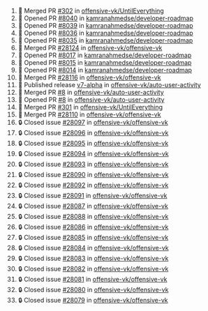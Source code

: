 <!--START_SECTION:activity-->
1. 🎉 Merged PR [#302](https://github.com/offensive-vk/UntilEverything/pull/302) in [offensive-vk/UntilEverything](https://github.com/offensive-vk/UntilEverything)
2. 💪 Opened PR [#8040](https://github.com/kamranahmedse/developer-roadmap/pull/8040) in [kamranahmedse/developer-roadmap](https://github.com/kamranahmedse/developer-roadmap)
3. 💪 Opened PR [#8039](https://github.com/kamranahmedse/developer-roadmap/pull/8039) in [kamranahmedse/developer-roadmap](https://github.com/kamranahmedse/developer-roadmap)
4. 💪 Opened PR [#8036](https://github.com/kamranahmedse/developer-roadmap/pull/8036) in [kamranahmedse/developer-roadmap](https://github.com/kamranahmedse/developer-roadmap)
5. 💪 Opened PR [#8035](https://github.com/kamranahmedse/developer-roadmap/pull/8035) in [kamranahmedse/developer-roadmap](https://github.com/kamranahmedse/developer-roadmap)
6. 🎉 Merged PR [#28124](https://github.com/offensive-vk/offensive-vk/pull/28124) in [offensive-vk/offensive-vk](https://github.com/offensive-vk/offensive-vk)
7. 💪 Opened PR [#8017](https://github.com/kamranahmedse/developer-roadmap/pull/8017) in [kamranahmedse/developer-roadmap](https://github.com/kamranahmedse/developer-roadmap)
8. 💪 Opened PR [#8015](https://github.com/kamranahmedse/developer-roadmap/pull/8015) in [kamranahmedse/developer-roadmap](https://github.com/kamranahmedse/developer-roadmap)
9. 💪 Opened PR [#8014](https://github.com/kamranahmedse/developer-roadmap/pull/8014) in [kamranahmedse/developer-roadmap](https://github.com/kamranahmedse/developer-roadmap)
10. 🎉 Merged PR [#28116](https://github.com/offensive-vk/offensive-vk/pull/28116) in [offensive-vk/offensive-vk](https://github.com/offensive-vk/offensive-vk)
11. 🚀 Published release [v7-alpha](https://github.com/offensive-vk/auto-user-activity/releases/tag/v7-alpha) in [offensive-vk/auto-user-activity](https://github.com/offensive-vk/auto-user-activity)
12. 🎉 Merged PR [#8](https://github.com/offensive-vk/auto-user-activity/pull/8) in [offensive-vk/auto-user-activity](https://github.com/offensive-vk/auto-user-activity)
13. 💪 Opened PR [#8](https://github.com/offensive-vk/auto-user-activity/pull/8) in [offensive-vk/auto-user-activity](https://github.com/offensive-vk/auto-user-activity)
14. 🎉 Merged PR [#301](https://github.com/offensive-vk/UntilEverything/pull/301) in [offensive-vk/UntilEverything](https://github.com/offensive-vk/UntilEverything)
15. 🎉 Merged PR [#28110](https://github.com/offensive-vk/offensive-vk/pull/28110) in [offensive-vk/offensive-vk](https://github.com/offensive-vk/offensive-vk)
16. 🔒 Closed issue [#28097](https://github.com/offensive-vk/offensive-vk/issues/28097) in [offensive-vk/offensive-vk](https://github.com/offensive-vk/offensive-vk)
17. 🔒 Closed issue [#28096](https://github.com/offensive-vk/offensive-vk/issues/28096) in [offensive-vk/offensive-vk](https://github.com/offensive-vk/offensive-vk)
18. 🔒 Closed issue [#28095](https://github.com/offensive-vk/offensive-vk/issues/28095) in [offensive-vk/offensive-vk](https://github.com/offensive-vk/offensive-vk)
19. 🔒 Closed issue [#28094](https://github.com/offensive-vk/offensive-vk/issues/28094) in [offensive-vk/offensive-vk](https://github.com/offensive-vk/offensive-vk)
20. 🔒 Closed issue [#28093](https://github.com/offensive-vk/offensive-vk/issues/28093) in [offensive-vk/offensive-vk](https://github.com/offensive-vk/offensive-vk)
21. 🔒 Closed issue [#28090](https://github.com/offensive-vk/offensive-vk/issues/28090) in [offensive-vk/offensive-vk](https://github.com/offensive-vk/offensive-vk)
22. 🔒 Closed issue [#28092](https://github.com/offensive-vk/offensive-vk/issues/28092) in [offensive-vk/offensive-vk](https://github.com/offensive-vk/offensive-vk)
23. 🔒 Closed issue [#28091](https://github.com/offensive-vk/offensive-vk/issues/28091) in [offensive-vk/offensive-vk](https://github.com/offensive-vk/offensive-vk)
24. 🔒 Closed issue [#28087](https://github.com/offensive-vk/offensive-vk/issues/28087) in [offensive-vk/offensive-vk](https://github.com/offensive-vk/offensive-vk)
25. 🔒 Closed issue [#28088](https://github.com/offensive-vk/offensive-vk/issues/28088) in [offensive-vk/offensive-vk](https://github.com/offensive-vk/offensive-vk)
26. 🔒 Closed issue [#28086](https://github.com/offensive-vk/offensive-vk/issues/28086) in [offensive-vk/offensive-vk](https://github.com/offensive-vk/offensive-vk)
27. 🔒 Closed issue [#28085](https://github.com/offensive-vk/offensive-vk/issues/28085) in [offensive-vk/offensive-vk](https://github.com/offensive-vk/offensive-vk)
28. 🔒 Closed issue [#28084](https://github.com/offensive-vk/offensive-vk/issues/28084) in [offensive-vk/offensive-vk](https://github.com/offensive-vk/offensive-vk)
29. 🔒 Closed issue [#28083](https://github.com/offensive-vk/offensive-vk/issues/28083) in [offensive-vk/offensive-vk](https://github.com/offensive-vk/offensive-vk)
30. 🔒 Closed issue [#28082](https://github.com/offensive-vk/offensive-vk/issues/28082) in [offensive-vk/offensive-vk](https://github.com/offensive-vk/offensive-vk)
31. 🔒 Closed issue [#28081](https://github.com/offensive-vk/offensive-vk/issues/28081) in [offensive-vk/offensive-vk](https://github.com/offensive-vk/offensive-vk)
32. 🔒 Closed issue [#28080](https://github.com/offensive-vk/offensive-vk/issues/28080) in [offensive-vk/offensive-vk](https://github.com/offensive-vk/offensive-vk)
33. 🔒 Closed issue [#28079](https://github.com/offensive-vk/offensive-vk/issues/28079) in [offensive-vk/offensive-vk](https://github.com/offensive-vk/offensive-vk)
<!--END_SECTION:activity-->
